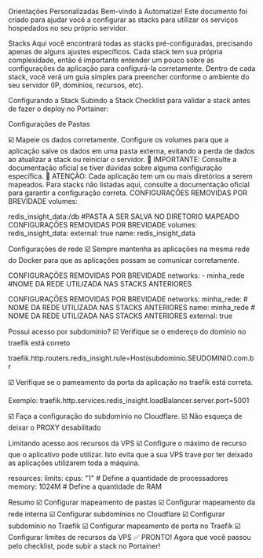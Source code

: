 Orientações Personalizadas
Bem-vindo à Automatize! Este documento foi criado para ajudar você a configurar as stacks para utilizar os serviços hospedados no seu próprio servidor.

Stacks
Aqui você encontrará todas as stacks pré-configuradas, precisando apenas de alguns ajustes específicos. Cada stack tem sua própria complexidade, então é importante entender um pouco sobre as configurações da aplicação para configurá-la corretamente. Dentro de cada stack, você verá um guia simples para preencher conforme o ambiente do seu servidor (IP, domínios, recursos, etc).

Configurando a Stack
Subindo a Stack
Checklist para validar a stack antes de fazer o deploy no Portainer:

Configurações de Pastas

☑️ Mapeie os dados corretamente. Configure os volumes para que a aplicação salve os dados em uma pasta externa, evitando a perda de dados ao atualizar a stack ou reiniciar o servidor.
🚨 IMPORTANTE: Consulte a documentação oficial se tiver dúvidas sobre alguma configuração específica.
🚨 ATENÇÃO: Cada aplicação tem um ou mais diretórios a serem mapeados. Para stacks não listadas aqui, consulte a documentação oficial para garantir a configuração correta.
CONFIGURAÇÕES REMOVIDAS POR BREVIDADE
volumes:

redis_insight_data:/db #PASTA A SER SALVA NO DIRETORIO MAPEADO
CONFIGURAÇÕES REMOVIDAS POR BREVIDADE
volumes: redis_insight_data: external: true name: redis_insight_data

Configurações de rede 
☑️ Sempre mantenha as aplicações na mesma rede do Docker para que as aplicações possam se comunicar corretamente.

CONFIGURAÇÕES REMOVIDAS POR BREVIDADE
networks: - minha_rede #NOME DA REDE UTILIZADA NAS STACKS ANTERIORES

CONFIGURAÇÕES REMOVIDAS POR BREVIDADE
networks: minha_rede: # NOME DA REDE UTILIZADA NAS STACKS ANTERIORES name: minha_rede # NOME DA REDE UTILIZADA NAS STACKS ANTERIORES external: true

Possui acesso por subdominio? 
☑️ Verifique se o endereço do domínio no traefik está correto

traefik.http.routers.redis_insight.rule=Host(subdominio.SEUDOMINIO.com.br

☑️ Verifique se o pameamento da porta da aplicação no traefik está correta.

Exemplo: traefik.http.services.redis_insight.loadBalancer.server.port=5001

☑️ Faça a configuração do subdominio no Cloudflare. 
☑️ Não esqueça de deixar o PROXY desabilitado

Limitando acesso aos recursos da VPS 
☑️ Configure o máximo de recurso que o aplicativo pode utilizar. Isto evita que a sua VPS trave por ter deixado as aplicações utilizarem toda a máquina.

resources: limits: cpus: "1" # Define a quantidade de processadores memory: 1024M # Define a quantidade de RAM

Resumo 
☑️ Configurar mapeamento de pastas 
☑️ Configurar mapeamento da rede interna 
☑️ Configurar subdomínios no Cloudflare
☑️ Configurar subdomínio no Traefik 
☑️ Configurar mapeamento de porta no Traefik 
☑️ Configurar limites de recursos da VPS 
✅ PRONTO! Agora que você passou pelo checklist, pode subir a stack no Portainer!
